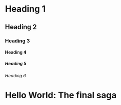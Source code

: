# Heading 1

## Heading 2

### Heading 3

#### Heading 4

##### Heading 5

###### Heading 6

# **Hello World**: The final saga

